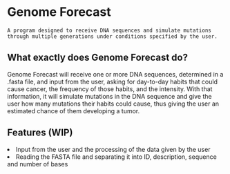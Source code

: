 # Genome Forecast
    A program designed to receive DNA sequences and simulate mutations through multiple generations under conditions specified by the user.

## What exactly does Genome Forecast do?
Genome Forecast will receive one or more DNA sequences, determined in a .fasta file, and input from the user, asking for day-to-day habits that could cause cancer, the frequency of those habits, and the intensity. With that information, it will simulate mutations in the DNA sequence and give the user how many mutations their habits could cause, thus giving the user an estimated chance of them developing a tumor.

## Features (WIP)
<li> Input from the user and the processing of the data given by the user
<li> Reading the FASTA file and separating it into ID, description, sequence and number of bases
